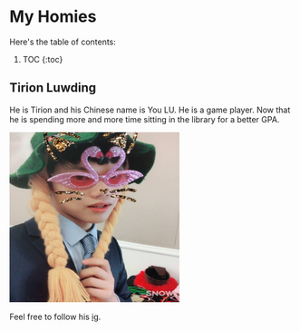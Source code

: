 # My Homies

Here's the table of contents:

1. TOC
{:toc}

## Tirion Luwding
He is Tirion and his Chinese name is You LU. He is a game player.
Now that he is spending more and more time sitting in the library for a better GPA.

<img src="/images/Ly.png" alt="Ly logo" width="300" height="300">


Feel free to follow his [ig](https://www.instagram.com/tirionyy_ee/).

